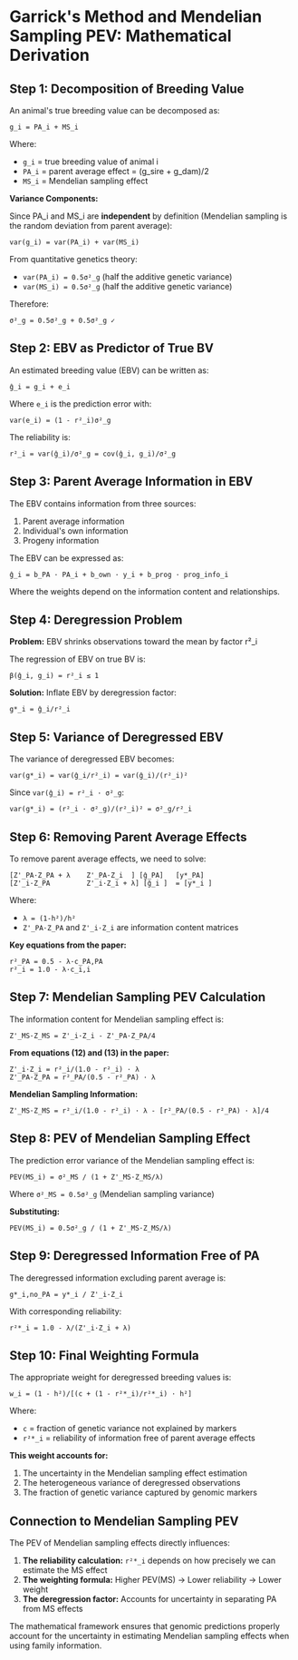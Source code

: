 # Garrick's Method and Mendelian Sampling PEV: Mathematical Derivation

## Step 1: Decomposition of Breeding Value

An animal's true breeding value can be decomposed as:

```
g_i = PA_i + MS_i
```

Where:
- `g_i` = true breeding value of animal i
- `PA_i` = parent average effect = (g_sire + g_dam)/2
- `MS_i` = Mendelian sampling effect

**Variance Components:**

Since PA_i and MS_i are **independent** by definition (Mendelian sampling is the random deviation from parent average):

```
var(g_i) = var(PA_i) + var(MS_i)
```

From quantitative genetics theory:
- `var(PA_i) = 0.5σ²_g` (half the additive genetic variance)
- `var(MS_i) = 0.5σ²_g` (half the additive genetic variance)

Therefore:
```
σ²_g = 0.5σ²_g + 0.5σ²_g ✓
```

## Step 2: EBV as Predictor of True BV

An estimated breeding value (EBV) can be written as:
```
ĝ_i = g_i + e_i
```

Where `e_i` is the prediction error with:
```
var(e_i) = (1 - r²_i)σ²_g
```

The reliability is:
```
r²_i = var(ĝ_i)/σ²_g = cov(ĝ_i, g_i)/σ²_g
```

## Step 3: Parent Average Information in EBV

The EBV contains information from three sources:
1. Parent average information
2. Individual's own information  
3. Progeny information

The EBV can be expressed as:
```
ĝ_i = b_PA · PA_i + b_own · y_i + b_prog · prog_info_i
```

Where the weights depend on the information content and relationships.

## Step 4: Deregression Problem

**Problem:** EBV shrinks observations toward the mean by factor r²_i

The regression of EBV on true BV is:
```
β(ĝ_i, g_i) = r²_i ≤ 1
```

**Solution:** Inflate EBV by deregression factor:
```
g*_i = ĝ_i/r²_i
```

## Step 5: Variance of Deregressed EBV

The variance of deregressed EBV becomes:
```
var(g*_i) = var(ĝ_i/r²_i) = var(ĝ_i)/(r²_i)²
```

Since `var(ĝ_i) = r²_i · σ²_g`:
```
var(g*_i) = (r²_i · σ²_g)/(r²_i)² = σ²_g/r²_i
```

## Step 6: Removing Parent Average Effects

To remove parent average effects, we need to solve:

```
[Z'_PA·Z_PA + λ    Z'_PA·Z_i  ] [ĝ_PA]   [y*_PA]
[Z'_i·Z_PA         Z'_i·Z_i + λ] [ĝ_i ]  = [y*_i ]
```

Where:
- `λ = (1-h²)/h²` 
- `Z'_PA·Z_PA` and `Z'_i·Z_i` are information content matrices

**Key equations from the paper:**
```
r²_PA = 0.5 - λ·c_PA,PA
r²_i = 1.0 - λ·c_i,i
```

## Step 7: Mendelian Sampling PEV Calculation

The information content for Mendelian sampling effect is:
```
Z'_MS·Z_MS = Z'_i·Z_i - Z'_PA·Z_PA/4
```

**From equations (12) and (13) in the paper:**
```
Z'_i·Z_i = r²_i/(1.0 - r²_i) · λ
Z'_PA·Z_PA = r²_PA/(0.5 - r²_PA) · λ
```

**Mendelian Sampling Information:**
```
Z'_MS·Z_MS = r²_i/(1.0 - r²_i) · λ - [r²_PA/(0.5 - r²_PA) · λ]/4
```

## Step 8: PEV of Mendelian Sampling Effect

The prediction error variance of the Mendelian sampling effect is:
```
PEV(MS_i) = σ²_MS / (1 + Z'_MS·Z_MS/λ)
```

Where `σ²_MS = 0.5σ²_g` (Mendelian sampling variance)

**Substituting:**
```
PEV(MS_i) = 0.5σ²_g / (1 + Z'_MS·Z_MS/λ)
```

## Step 9: Deregressed Information Free of PA

The deregressed information excluding parent average is:
```
g*_i,no_PA = y*_i / Z'_i·Z_i
```

With corresponding reliability:
```
r²*_i = 1.0 - λ/(Z'_i·Z_i + λ)
```

## Step 10: Final Weighting Formula

The appropriate weight for deregressed breeding values is:
```
w_i = (1 - h²)/[(c + (1 - r²*_i)/r²*_i) · h²]
```

Where:
- `c` = fraction of genetic variance not explained by markers
- `r²*_i` = reliability of information free of parent average effects

**This weight accounts for:**
1. The uncertainty in the Mendelian sampling effect estimation
2. The heterogeneous variance of deregressed observations
3. The fraction of genetic variance captured by genomic markers

## Connection to Mendelian Sampling PEV

The PEV of Mendelian sampling effects directly influences:

1. **The reliability calculation:** `r²*_i` depends on how precisely we can estimate the MS effect
2. **The weighting formula:** Higher PEV(MS) → Lower reliability → Lower weight
3. **The deregression factor:** Accounts for uncertainty in separating PA from MS effects

The mathematical framework ensures that genomic predictions properly account for the uncertainty in estimating Mendelian sampling effects when using family information.